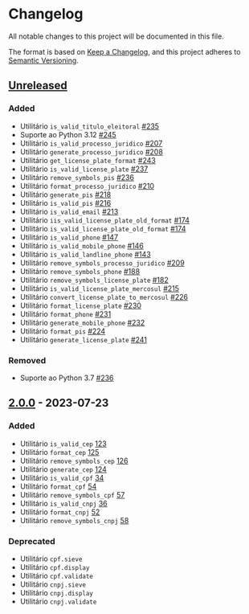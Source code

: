 # Changelog

All notable changes to this project will be documented in this file.

The format is based on [Keep a Changelog](https://keepachangelog.com/en/1.0.0/),
and this project adheres to [Semantic Versioning](https://semver.org/spec/v2.0.0.html).

## [Unreleased]

### Added

- Utilitário `is_valid_titulo_eleitoral` [#235](https://github.com/brazilian-utils/brutils-python/pull/235)
- Suporte ao Python 3.12 [#245](https://github.com/brazilian-utils/brutils-python/pull/245)
- Utilitário `is_valid_processo_juridico` [#207](https://github.com/brazilian-utils/brutils-python/pull/207)
- Utilitário `generate_processo_juridico` [#208](https://github.com/brazilian-utils/brutils-python/pull/208)
- Utilitário `get_license_plate_format` [#243](https://github.com/brazilian-utils/brutils-python/pull/243)
- Utilitário `is_valid_license_plate` [#237](https://github.com/brazilian-utils/brutils-python/pull/237)
- Utilitário `remove_symbols_pis` [#236](https://github.com/brazilian-utils/brutils-python/pull/236)
- Utilitário `format_processo_juridico` [#210](https://github.com/brazilian-utils/brutils-python/pull/210)
- Utilitário `generate_pis` [#218](https://github.com/brazilian-utils/brutils-python/pull/218)
- Utilitário `is_valid_pis` [#216](https://github.com/brazilian-utils/brutils-python/pull/216)
- Utilitário `is_valid_email` [#213](https://github.com/brazilian-utils/brutils-python/pull/213)
- Utilitário `iis_valid_license_plate_old_format` [#174](https://github.com/brazilian-utils/brutils-python/pull/174)
- Utilitário `is_valid_license_plate_old_format` [#174](https://github.com/brazilian-utils/brutils-python/pull/174)
- Utilitário `is_valid_phone` [#147](https://github.com/brazilian-utils/brutils-python/pull/147)
- Utilitário `is_valid_mobile_phone` [#146](https://github.com/brazilian-utils/brutils-python/pull/146)
- Utilitário `is_valid_landline_phone` [#143](https://github.com/brazilian-utils/brutils-python/pull/143)
- Utilitário `remove_symbols_processo_juridico` [#209](https://github.com/brazilian-utils/brutils-python/pull/209)
- Utilitário `remove_symbols_phone` [#188](https://github.com/brazilian-utils/brutils-python/pull/188)
- Utilitário `remove_symbols_license_plate` [#182](https://github.com/brazilian-utils/brutils-python/pull/182)
- Utilitário `is_valid_license_plate_mercosul` [#215](https://github.com/brazilian-utils/brutils-python/pull/215)
- Utilitário `convert_license_plate_to_mercosul` [#226](https://github.com/brazilian-utils/brutils-python/pull/226)
- Utilitário `format_license_plate` [#230](https://github.com/brazilian-utils/brutils-python/pull/230)
- Utilitário `format_phone` [#231](https://github.com/brazilian-utils/brutils-python/pull/231)
- Utilitário `generate_mobile_phone` [#232](https://github.com/brazilian-utils/brutils-python/pull/232)
- Utilitário `format_pis` [#224](https://github.com/brazilian-utils/brutils-python/pull/224)
- Utilitário `generate_license_plate` [#241](https://github.com/brazilian-utils/brutils-python/pull/241)

### Removed

- Suporte ao Python 3.7 [#236](https://github.com/brazilian-utils/brutils-python/pull/236)

## [2.0.0] - 2023-07-23

### Added

- Utilitário `is_valid_cep` [123](https://github.com/brazilian-utils/brutils-python/pull/123)
- Utilitário `format_cep` [125](https://github.com/brazilian-utils/brutils-python/pull/125)
- Utilitário `remove_symbols_cep` [126](https://github.com/brazilian-utils/brutils-python/pull/126)
- Utilitário `generate_cep` [124](https://github.com/brazilian-utils/brutils-python/pull/124)
- Utilitário `is_valid_cpf` [34](https://github.com/brazilian-utils/brutils-python/pull/34)
- Utilitário `format_cpf` [54](https://github.com/brazilian-utils/brutils-python/pull/54)
- Utilitário `remove_symbols_cpf` [57](https://github.com/brazilian-utils/brutils-python/pull/57)
- Utilitário `is_valid_cnpj` [36](https://github.com/brazilian-utils/brutils-python/pull/36)
- Utilitário `format_cnpj` [52](https://github.com/brazilian-utils/brutils-python/pull/52)
- Utilitário `remove_symbols_cnpj` [58](https://github.com/brazilian-utils/brutils-python/pull/58)

### Deprecated

- Utilitário `cpf.sieve`
- Utilitário `cpf.display`
- Utilitário `cpf.validate`
- Utilitário `cnpj.sieve`
- Utilitário `cnpj.display`
- Utilitário `cnpj.validate`

[Unreleased]: https://github.com/brazilian-utils/brutils-python/compare/v2.0.0...HEAD
[2.0.0]: https://github.com/brazilian-utils/brutils-python/releases/tag/v2.0.0